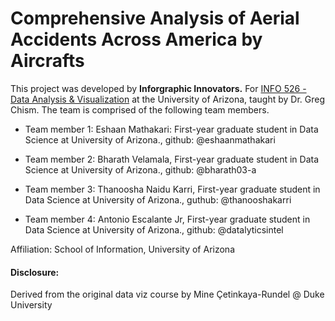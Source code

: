 # Comprehensive Analysis of Aerial Accidents Across America by Aircrafts

This project was developed by **Inforgraphic Innovators.** For [INFO 526 - Data Analysis & Visualization](#0) at the University of Arizona, taught by Dr. Greg Chism. The team is comprised of the following team members.

-   Team member 1: Eshaan Mathakari: First-year graduate student in Data Science at University of Arizona., github: @eshaanmathakari

-   Team member 2: Bharath Velamala, First-year graduate student in Data Science at University of Arizona., github: @bharath03-a

-   Team member 3: Thanoosha Naidu Karri, First-year graduate student in Data Science at University of Arizona., guthub: @thanooshakarri

-   Team member 4: Antonio Escalante Jr, First-year graduate student in Data Science at University of Arizona., github: @datalyticsintel

Affiliation: School of Information, University of Arizona  

#### Disclosure:
Derived from the original data viz course by Mine Çetinkaya-Rundel @ Duke University
